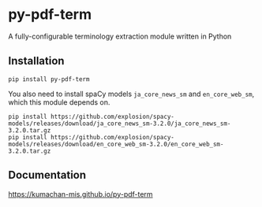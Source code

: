# py-pdf-term

A fully-configurable terminology extraction module written in Python

## Installation

```
pip install py-pdf-term
```

You also need to install spaCy models `ja_core_news_sm` and `en_core_web_sm`, which this module depends on.

```
pip install https://github.com/explosion/spacy-models/releases/download/ja_core_news_sm-3.2.0/ja_core_news_sm-3.2.0.tar.gz
pip install https://github.com/explosion/spacy-models/releases/download/en_core_web_sm-3.2.0/en_core_web_sm-3.2.0.tar.gz
```

## Documentation

https://kumachan-mis.github.io/py-pdf-term
